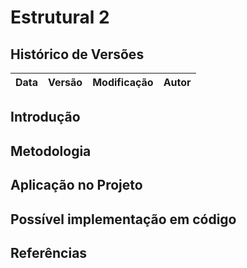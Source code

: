 # Estrutural 2

## Histórico de Versões

| Data | Versão | Modificação | Autor |
| :- | :- | :- | :- |


## Introdução


## Metodologia

## Aplicação no Projeto


## Possível implementação em código


## Referências